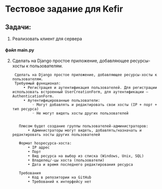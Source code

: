 # Тестовое задание для Kefir

## Задачи:
  1) Реализовать клиент для сервера   
#### файл main.py            
  
  2) Сделать на Django простое приложение, добавляющее ресурсы-хосты к пользователям.
               
          Сделать на Django простое приложение, добавляющее ресурсы-хосты к пользователям.
          Требуемый функционал:
              • Регистрация и аутентификация пользователей. Для регистрации использовать встроенный UserCreationForm, для аутентификации — AuthenticationForm.
              • Аутентифицированные пользователи:
                  ◦ Могут добавлять и редактировать свои хосты (IP + порт + тип ресурса)
                  ◦ Не могут видеть хосты других пользователей


            Плюсом будет создание группы пользователей-администраторов:
                • Администраторы могут видеть, добавлять/назначать и редактировать хосты других пользователей

            Формат hosресурса-хоста:
                • IP адрес
                • Порт
                • Вид ресурса на выбор из списка (Windows, Unix, SQL)
                • Владелец/-цы хоста (пользователи)
                • Дата и время последнего редактирования ресурса

            Требования
                • Код в репозитории на GitHub
                • Требований к интерфейсу нет
